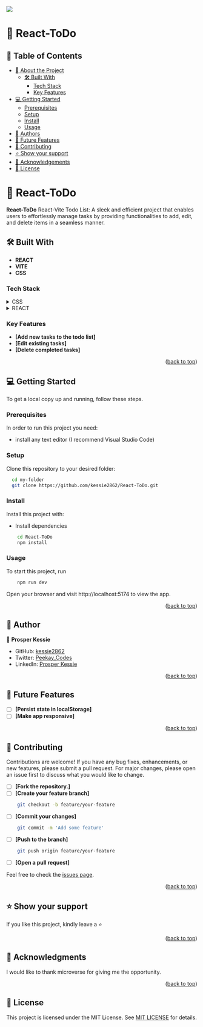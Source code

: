![](https://img.shields.io/badge/Microverse-blueviolet)

# 📖 React-ToDo

<a name="readme-top"></a>

<!-- TABLE OF CONTENTS -->

## 📗 Table of Contents

- [📖 About the Project](#about-project)
  - [🛠 Built With](#built-with)
    - [Tech Stack](#tech-stack)
    - [Key Features](#key-features)
- [💻 Getting Started](#getting-started)
  - [Prerequisites](#prerequisites)
  - [Setup](#setup)
  - [Install](#install)
  - [Usage](#usage)
- [👥 Authors](#authors)
- [🔭 Future Features](#future-features)
- [🤝 Contributing](#contributing)
- [⭐️ Show your support](#support)
- [🙏 Acknowledgements](#acknowledgements)
- [📝 License](#license)

<!-- PROJECT DESCRIPTION -->

# 📖 React-ToDo <a name="about-project"></a>

**React-ToDo** React-Vite Todo List: A sleek and efficient project that enables users to effortlessly manage tasks by providing functionalities to add, edit, and delete items in a seamless manner.

## 🛠 Built With <a name="built-with"></a>

- **REACT**
- **VITE**
- **CSS**

### Tech Stack <a name="tech-stack"></a>

<details>
  <summary>CSS</summary>
  <ul>
    <li><a href="https://developer.mozilla.org/en-US/docs/Web/CSS">CSS</a></li>
  </ul>
</details>

<details>
  <summary>REACT</summary>
  <ul>
    <li><a href="https://legacy.reactjs.org/docs/getting-started.html">REACT</a></li>
  </ul>
</details>

<!-- Features -->

### Key Features <a name="key-features"></a>

- **[Add new tasks to the todo list]**
- **[Edit existing tasks]**
- **[Delete completed tasks]**

<p align="right">(<a href="#readme-top">back to top</a>)</p>

<!-- GETTING STARTED -->

## 💻 Getting Started <a name="getting-started"></a>

To get a local copy up and running, follow these steps.

### Prerequisites

In order to run this project you need:

- install any text editor (I recommend Visual Studio Code)

### Setup

Clone this repository to your desired folder:

```sh
  cd my-folder
  git clone https://github.com/kessie2862/React-ToDo.git
```

### Install

Install this project with:

- Install dependencies

```sh
    cd React-ToDo
    npm install
```

### Usage

To start this project, run

```sh
    npm run dev
```
Open your browser and visit http://localhost:5174 to view the app.

<p align="right">(<a href="#readme-top">back to top</a>)</p>
<!-- AUTHORS -->

## 👥 Author <a name="authors"></a>

👤 **Prosper Kessie**

- GitHub: [kessie2862](https://github.com/kessie2862)
- Twitter: [Peekay_Codes](https://twitter.com/Peekay_Codes)
- LinkedIn: [Prosper Kessie](https://www.linkedin.com/in/prosper-kessie-363968171/)

<p align="right">(<a href="#readme-top">back to top</a>)</p>
<!-- FUTURE FEATURES -->

## 🔭 Future Features <a name="future-features"></a>

- [ ] **[Persist state in localStorage]**
- [ ] **[Make app responsive]**

<p align="right">(<a href="#readme-top">back to top</a>)</p>

<!-- CONTRIBUTING -->

## 🤝 Contributing <a name="contributing"></a>

Contributions are welcome! If you have any bug fixes, enhancements, or new features, please submit a pull request. For major changes, please open an issue first to discuss what you would like to change.

- [ ] **[Fork the repository.]**
- [ ] **[Create your feature branch]**

```sh
    git checkout -b feature/your-feature
```
- [ ] **[Commit your changes]**

```sh
    git commit -m 'Add some feature'
```

- [ ] **[Push to the branch]**

```sh
    git push origin feature/your-feature
```

- [ ] **[Open a pull request]**

Feel free to check the [issues page](https://github.com/kessie2862/React-ToDo/issues).

<p align="right">(<a href="#readme-top">back to top</a>)</p>

<!-- SUPPORT -->

## ⭐️ Show your support <a name="support"></a>

If you like this project, kindly leave a ⭐

<p align="right">(<a href="#readme-top">back to top</a>)</p>

<!-- ACKNOWLEDGEMENTS -->

## 🙏 Acknowledgments <a name="acknowledgements"></a>

I would like to thank microverse for giving me the opportunity.

<p align="right">(<a href="#readme-top">back to top</a>)</p>

<!-- LICENSE -->

## 📝 License <a name="license"></a>

This project is licensed under the MIT License. See [MIT LICENSE](https://github.com/kessie2862/React-ToDo/blob/dev/LICENSE) for details.
